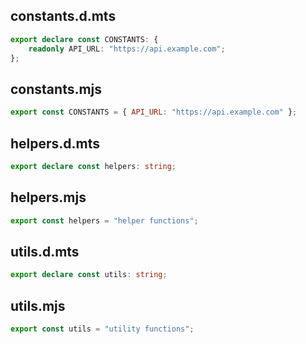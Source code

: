 ## constants.d.mts

```ts
export declare const CONSTANTS: {
	readonly API_URL: "https://api.example.com";
};

```

## constants.mjs

```js
export const CONSTANTS = { API_URL: "https://api.example.com" };

```

## helpers.d.mts

```ts
export declare const helpers: string;

```

## helpers.mjs

```js
export const helpers = "helper functions";

```

## utils.d.mts

```ts
export declare const utils: string;

```

## utils.mjs

```js
export const utils = "utility functions";

```
